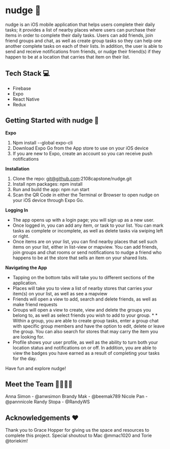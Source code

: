 nudge 🐙
============
nudge is an iOS mobile application that helps users complete their daily tasks; it provides a list of nearby places where users can purchase their items in order to complete their daily tasks. Users can add friends, join friend groups and chat, as well as create group tasks so they can help one another complete tasks on each of their lists. In addition, the user is able to send and receive notifications from friends, or nudge their friend(s) if they happen to be at a location that carries that item on their list.

Tech Stack 💻
-------------
* Firebase
* Expo
* React Native
* Redux

Getting Started with nudge 🏁
-----------------------------
**Expo**
1. Npm install --global expo-cli
2. Download Expo Go from the App store to use on your iOS device
3. If you are new to Expo, create an account so you can receive push notifications

**Installation**
1. Clone the repo: git@github.com:2108capstone/nudge.git
2. Install npm packages: npm install
3. Run and build the app: npm run start
4. Scan the QR Code in either the Terminal or Browser to open nudge on your iOS device through Expo Go.

**Logging In**
* The app opens up with a login page; you will sign up as a new user.
* Once logged in, you can add any item, or task to your list. You can mark tasks as complete or incomplete, as well as delete tasks via swiping left or right.
* Once items are on your list, you can find nearby places that sell such items on your list, either in list-view or mapview.
You can add friends, join groups and chat rooms or send notifications to nudge a friend who happens to be at the store that sells an item on your shared lists.


**Navigating the App**
* Tapping on the bottom tabs will take you to different sections of the application.
* Places will take you to view a list of nearby stores that carries your item(s) on your list, as well as see a mapview
* Friends will open a view to add, search and delete friends, as well as make friend requests
* Groups will open a view to create, view and delete the groups you belong to, as well as select friends you wish to add to your group. * * Within a group, you are able to create group tasks, enter a group chat with specific group members and have the option to edit, delete or leave the group. You can also search for stores that may carry the item you are looking for.
* Profile shows your user profile, as well as the ability to turn both your location status and notifications on or off. In addition, you are able to view the badges you have earned as a result of completing your tasks for the day.

Have fun and explore nudge!

Meet the Team 🐙🐙🐙🐙
----------------------
Anna Simon - @anwsimon
Brandy Mak - @beemak789
Nicole Pan - @pannnicole
Randy Stopa - @RandyWS

Acknowledgements ❤️
-------------------
Thank you to Grace Hopper for giving us the space and resources to complete this project. Special shoutout to Mac @mmac1020 and Torie @toriekim!
